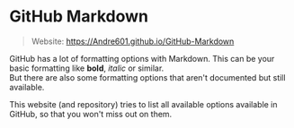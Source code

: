 # GitHub Markdown
> Website: https://Andre601.github.io/GitHub-Markdown

GitHub has a lot of formatting options with Markdown. This can be your basic formatting like **bold**, *italic* or similar.  
But there are also some formatting options that aren't documented but still available.

This website (and repository) tries to list all available options available in GitHub, so that you won't miss out on them.
